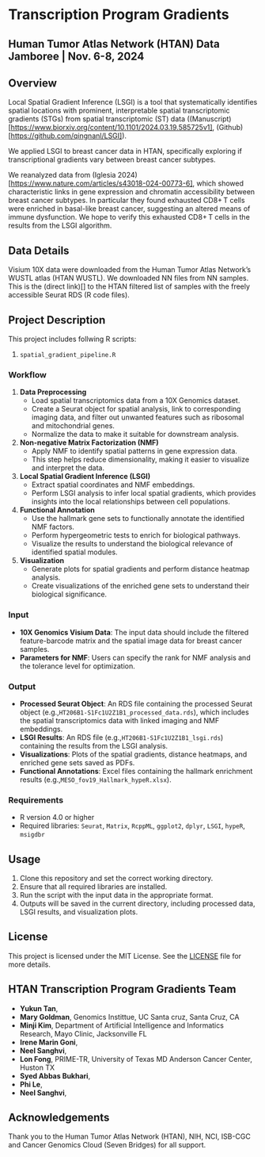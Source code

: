 # Transcription Program Gradients
## Human Tumor Atlas Network (HTAN) Data Jamboree | Nov. 6-8, 2024
## Overview
Local Spatial Gradient Inference (LSGI) is a tool that systematically identifies spatial locations with prominent, interpretable spatial transcriptomic gradients (STGs) from spatial transcriptomic (ST) data ((Manuscript)[https://www.biorxiv.org/content/10.1101/2024.03.19.585725v1], (Github)[https://github.com/qingnanl/LSGI]).

We applied LSGI to breast cancer data in HTAN, specifically exploring if transcriptional gradients vary between breast cancer subtypes.

We reanalyzed data from (Iglesia 2024)[https://www.nature.com/articles/s43018-024-00773-6], which showed characteristic links in gene expression and chromatin accessibility between breast cancer subtypes. In particular they found exhausted CD8+ T cells were enriched in basal-like breast cancer, suggesting an altered means of immune dysfunction. We hope to verify this exhausted CD8+ T cells in the results from the LSGI algorithm.

## Data Details
Visium 10X data were downloaded from the Human Tumor Atlas Network’s WUSTL atlas (HTAN WUSTL). We downloaded NN files from NN samples. This is the (direct link)[] to the HTAN filtered list of samples with the freely accessible Seurat RDS (R code files). 

## Project Description
This project includes follwing R scripts:
1. `spatial_gradient_pipeline.R`
### Workflow
1. **Data Preprocessing**
    - Load spatial transcriptomics data from a 10X Genomics dataset.
    - Create a Seurat object for spatial analysis, link to corresponding imaging data, and filter out unwanted features such as ribosomal and mitochondrial genes.
    - Normalize the data to make it suitable for downstream analysis.
2. **Non-negative Matrix Factorization (NMF)**
    - Apply NMF to identify spatial patterns in gene expression data.
    - This step helps reduce dimensionality, making it easier to visualize and interpret the data.
3. **Local Spatial Gradient Inference (LSGI)**
    - Extract spatial coordinates and NMF embeddings.
    - Perform LSGI analysis to infer local spatial gradients, which provides insights into the local relationships between cell populations.
4. **Functional Annotation**
    - Use the hallmark gene sets to functionally annotate the identified NMF factors.
    - Perform hypergeometric tests to enrich for biological pathways.
    - Visualize the results to understand the biological relevance of identified spatial modules.
5. **Visualization**
    - Generate plots for spatial gradients and perform distance heatmap analysis.
    - Create visualizations of the enriched gene sets to understand their biological significance.
### Input
- **10X Genomics Visium Data**: The input data should include the filtered feature-barcode matrix and the spatial image data for breast cancer samples.
- **Parameters for NMF**: Users can specify the rank for NMF analysis and the tolerance level for optimization.
### Output
- **Processed Seurat Object**: An RDS file containing the processed Seurat object (e.g.,`HT206B1-S1Fc1U2Z1B1_processed_data.rds`), which includes the spatial transcriptomics data with linked imaging and NMF embeddings.
- **LSGI Results**: An RDS file (e.g.,`HT206B1-S1Fc1U2Z1B1_lsgi.rds`) containing the results from the LSGI analysis.
- **Visualizations**: Plots of the spatial gradients, distance heatmaps, and enriched gene sets saved as PDFs.
- **Functional Annotations**: Excel files containing the hallmark enrichment results (e.g.,`MESO_fov19_Hallmark_hypeR.xlsx`).
### Requirements
- R version 4.0 or higher
- Required libraries: `Seurat`, `Matrix`, `RcppML`, `ggplot2`, `dplyr`, `LSGI`, `hypeR`, `msigdbr`
## Usage
1. Clone this repository and set the correct working directory.
2. Ensure that all required libraries are installed.
3. Run the script with the input data in the appropriate format.
4. Outputs will be saved in the current directory, including processed data, LSGI results, and visualization plots.
## License
This project is licensed under the MIT License. See the [LICENSE](https://github.com/NCI-HTAN-Jamborees/Transcription-Program-Gradients/blob/main/LICENSE) file for more details.
## HTAN Transcription Program Gradients Team
- **Yukun Tan**,
- **Mary Goldman**, Genomics Instittue, UC Santa cruz, Santa Cruz, CA
- **Minji Kim**, Department of Artificial Intelligence and Informatics Research, Mayo Clinic, Jacksonville FL
- **Irene Marin Goni**,
- **Neel Sanghvi**, 
- **Lon Fong**, PRIME-TR, University of Texas MD Anderson Cancer Center, Huston TX
- **Syed Abbas Bukhari**, 
- **Phi Le**, 
- **Neel Sanghvi**,
## Acknowledgements
Thank you to the Human Tumor Atlas Network (HTAN), NIH, NCI, ISB-CGC and Cancer Genomics Cloud (Seven Bridges) for all support.

